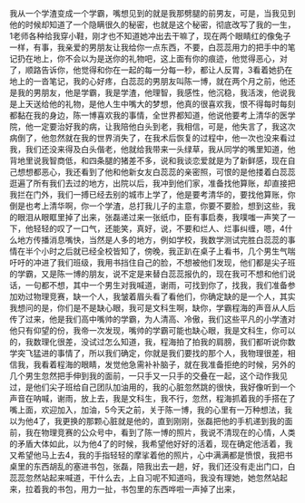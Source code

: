 我从一个学渣变成一个学霸，嘴想见到的就是我那劈腿的前男友，可是，当我见到他的时候却知道了一个隐瞒很久的秘密，也就是这个秘密，彻底改写了我的一生，1老师各种给我穿小鞋，刚才也不知道她冲出去干嘛了，现在两个眼睛红的像兔子一样，有事，我亲爱的男朋友让我给你一点东西，不要，白蕊蕊用力的把手中的笔记扔在地上，你不会以为是送你的礼物吧，这上面有你的痕迹，他觉得恶心，对了，顺路告诉你，他觉得和你在一起的每一分每一秒，都让人反胃，3看着她扔在地上的一沓笔记，我的心好疼，白蕊蕊的男朋友叫陈一博，就在两个月之前，他还是我的男朋友，他是学霸，我是学渣，他理智，我感性，他沉稳，我活泼，他说我是上天送给他的礼物，是他人生中嘴大的梦想，他真的很喜欢我，恨不得每时每刻都黏在我的身边，陈一博喜欢我的事情，全世界都知道，他说他要考上清华的医学院，他一定要治好我的病，让我陪他白头到老，我相信，可是，他失言了，我这次病倒了，他忽然就在我的世界消失了，在我术后恢复的过程中，他一次也没来看过我，我们还没来得及白头偕老，他就给我带来一头绿草，我从同学的嘴里知道，他背地里说我智商低，和四条腿的猪差不多，说和我谈恋爱就是为了新鲜感，现在自己想想都恶心，我还看到了他和他新女友白蕊蕊的亲密照，可恨的是他搂着白蕊蕊逛遍了所有我们去过的地方，出院以后，我冲到他们家，准备找他算账，却直接把我拦在门外，我们一搏已经去别的城市上学了，他是要考清华的，要找他算账，你倒是也考上清华啊，你一个学渣，总打我儿子的主意，你要不要脸，想到这些，我的眼泪从眼眶里掉了出来，张磊递过来一张纸巾，臣有事启奏，我噗嗤一声笑了一下，他轻轻的叹了一口气，还能笑，真好，说，不要和烂人、烂事纠缠，嗯，4什么地方传播消息嘴快，当然是人多的地方，例如学校，我数学测试完胜白蕊蕊的事情在半个小时之后就已经全校皆知了，傍晚，我正趴在桌子上看书，几个男生气喘吁吁的冲进了我们班级，我用书挡住自己的脸，不想被他们发现，他们都是尖子班的学霸，又是陈一博的朋友，说不定是来替白蕊蕊报仇的，现在我可不想和他们说话，一句都不想，其中一个男生对我喊道，谢雨，可找到你了，找我，我们准备参加劝过物理竞赛，缺一个人，我皱着眉头看了看他们，你确定缺的是一个人，其实我想问的是，你们是不是缺心眼，我可是文科生啊，缺你，学霸程海的声音从人后传了过来，他是我们高中嘴帅的学霸，为人清高、冷傲，我们这些平凡的小学渣对他只有仰望的份，我帝一次发现，嘴帅的学霸可能也缺心眼，我是文科生，你可以的，我数理化很差，没试过怎么知道，我，程海拍了拍我的肩膀，我们都听说你数学突飞猛进的事情了，所以我们确定，你就是我们要找的那个人，我物理很差，相信我，我看着程海的眼睛，发觉他急需补补脑子，就在我准备拒绝的时候，另外的几个男生忽然把手伸到我的面前，一只手又一只手的交叠在一起，这个动作我见过，是他们尖子班给自己团队加油用的，我的心脏忽然跳的很快，我好像听到一个声音在呐喊，谢雨，放上去，我是文科生，我不行，忽然，程海抓着我的手搭在了嘴上面，欢迎加入，加油，5今天之前，关于陈一博，我的心里有一万种想法，我以为他4了，我更换的那颗心脏就是他的，直到刚刚，张磊把他的手机递到我的面前，我在物理竞赛的公众号中，看到了陈一博的照片，我说不清现在的心情，人类的矛盾大体如此，以为他4了的时候，我希望他好好的活着，现在确定他活着，我又希望他马上去4，我的手指轻轻的摩挲着他的照片，心中满满都是愤恨，我把书桌里的东西胡乱的塞进书包，张磊，陪我出去一趟，好，我们还没有走出门口，白蕊蕊忽然站起来喊道，干什么去，上自习呢不知道吗，我没有理她，她忽然站起来，拉着我的书包，用力一扯，书包里的东西哗啦一声掉了出来，